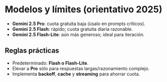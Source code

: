 # Modelos y límites (orientativo 2025)
- **Gemini 2.5 Pro**: cuota gratuita baja (úsalo en prompts críticos).
- **Gemini 2.5 Flash**: rápido; cuota gratuita diaria razonable.
- **Gemini 2.5 Flash‑Lite**: aún más generoso; ideal para iteración.
## Reglas prácticas
- Predeterminado: **Flash o Flash‑Lite**.
- Elevar a **Pro** sólo para respuestas largas/razonamiento complejo.
- Implementa **backoff**, **cache** y **streaming** para ahorrar cuota.
